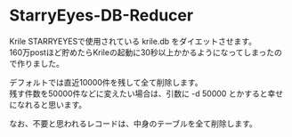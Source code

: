 StarryEyes-DB-Reducer
=====================

Krile STARRYEYESで使用されている krile.db をダイエットさせます。  
160万postほど貯めたらKrileの起動に30秒以上かかるようになってしまったので作りました。

デフォルトでは直近10000件を残して全て削除します。  
残す件数を50000件などに変えたい場合は、引数に -d 50000 とかすると幸せになれると思います。

なお、不要と思われるレコードは、中身のテーブルを全て削除します。